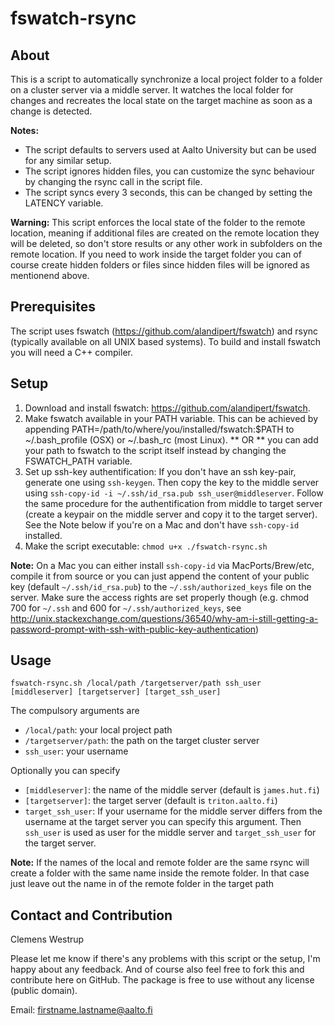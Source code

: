 fswatch-rsync
=============

About
-----

This is a script to automatically synchronize a local project folder to a folder on a cluster server via a middle server. It watches the local folder for changes and recreates the local state on the target machine as soon as a change is detected.

**Notes:**

* The script defaults to servers used at Aalto University but can be used for any similar setup.
* The script ignores hidden files, you can customize the sync behaviour by changing the rsync call in the script file.
* The script syncs every 3 seconds, this can be changed by setting the LATENCY variable.

**Warning:**
This script enforces the local state of the folder to the remote location, meaning if additional files are created on the remote location they will be deleted, so don't store results or any other work in subfolders on the remote location. If you need to work inside the target folder you can of course create hidden folders or files since hidden files will be ignored as mentionend above.

Prerequisites
-------------

The script uses fswatch (<https://github.com/alandipert/fswatch>) and rsync (typically available on all UNIX based systems). To build and install fswatch you will need a C++ compiler. 

Setup
-----

1. Download and install fswatch: <https://github.com/alandipert/fswatch>.
2. Make fswatch available in your PATH variable. This can be achieved by appending PATH=/path/to/where/you/installed/fswatch:$PATH to ~/.bash_profile (OSX) or ~/.bash_rc (most Linux). ** OR ** you can add your path to fswatch to the script itself instead by changing the FSWATCH_PATH variable.
3. Set up ssh-key authentification: If you don't have an ssh key-pair, generate one using `ssh-keygen`. Then copy the key to the middle server using `ssh-copy-id -i ~/.ssh/id_rsa.pub ssh_user@middleserver`. Follow the same procedure for the authentification from middle to target server (create a keypair on the middle server and copy it to the target server). See the Note below if you're on a Mac and don't have `ssh-copy-id` installed.
4. Make the script executable: `chmod u+x ./fswatch-rsync.sh`

**Note:** On a Mac you can either install `ssh-copy-id` via MacPorts/Brew/etc, compile it from source or you can just append the content of your public key (default `~/.ssh/id_rsa.pub`) to the `~/.ssh/authorized_keys` file on the server. Make sure the access rights are set properly though (e.g. chmod 700 for `~/.ssh` and 600 for `~/.ssh/authorized_keys`, see <http://unix.stackexchange.com/questions/36540/why-am-i-still-getting-a-password-prompt-with-ssh-with-public-key-authentication>)

Usage
-----

`fswatch-rsync.sh /local/path /targetserver/path ssh_user [middleserver] [targetserver] [target_ssh_user]` 

The compulsory arguments are

* `/local/path`: your local project path
* `/targetserver/path`: the path on the target cluster server
* `ssh_user`: your username 

Optionally you can specify 

* `[middleserver]`: the name of the middle server (default is `james.hut.fi`)
* `[targetserver]`: the target server (default is `triton.aalto.fi`)
* `target_ssh_user`: If your username for the middle server differs from the username at the target server  you can specify this argument. Then `ssh_user` is used as user for the middle server and `target_ssh_user` for the target server. 

**Note:** If the names of the local and remote folder are the same rsync will create a folder with the same name inside the remote folder. In that case just leave out the name in of the remote folder in the target path

Contact and Contribution
------------------------

Clemens Westrup

Please let me know if there's any problems with this script or the setup, I'm happy about any feedback. And of course also feel free to fork this and contribute here on GitHub. The package is free to use without any license (public domain).

Email: firstname.lastname@aalto.fi
